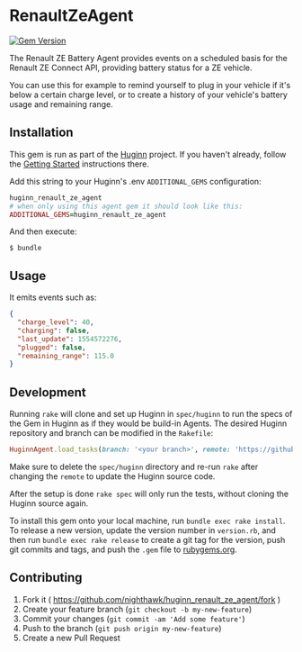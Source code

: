 # RenaultZeAgent

[![Gem Version](https://badge.fury.io/rb/huginn_renault_ze_agent.svg)](https://badge.fury.io/rb/huginn_renault_ze_agent)

The Renault ZE Battery Agent provides events on a scheduled basis for the Renault ZE Connect API,
providing battery status for a ZE vehicle.

You can use this for example to remind yourself to plug in your vehicle if it's below a certain
charge level, or to create a history of your vehicle's battery usage and remaining range.

## Installation

This gem is run as part of the [Huginn](https://github.com/huginn/huginn) project. If you haven't already, follow the [Getting Started](https://github.com/huginn/huginn#getting-started) instructions there.

Add this string to your Huginn's .env `ADDITIONAL_GEMS` configuration:

```ruby
huginn_renault_ze_agent
# when only using this agent gem it should look like this:
ADDITIONAL_GEMS=huginn_renault_ze_agent
```

And then execute:

    $ bundle

## Usage

It emits events such as:

```json
{
  "charge_level": 40, 
  "charging": false, 
  "last_update": 1554572276, 
  "plugged": false,
  "remaining_range": 115.0
}
```

## Development

Running `rake` will clone and set up Huginn in `spec/huginn` to run the specs of the Gem in Huginn as if they would be build-in Agents. The desired Huginn repository and branch can be modified in the `Rakefile`:

```ruby
HuginnAgent.load_tasks(branch: '<your branch>', remote: 'https://github.com/<github user>/huginn.git')
```

Make sure to delete the `spec/huginn` directory and re-run `rake` after changing the `remote` to update the Huginn source code.

After the setup is done `rake spec` will only run the tests, without cloning the Huginn source again.

To install this gem onto your local machine, run `bundle exec rake install`. To release a new version, update the version number in `version.rb`, and then run `bundle exec rake release` to create a git tag for the version, push git commits and tags, and push the `.gem` file to [rubygems.org](https://rubygems.org).

## Contributing

1. Fork it ( https://github.com/nighthawk/huginn_renault_ze_agent/fork )
2. Create your feature branch (`git checkout -b my-new-feature`)
3. Commit your changes (`git commit -am 'Add some feature'`)
4. Push to the branch (`git push origin my-new-feature`)
5. Create a new Pull Request
